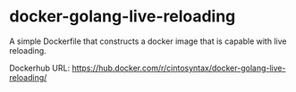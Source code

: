 # docker-golang-live-reloading
A simple Dockerfile that constructs a docker image that is capable with live reloading.

Dockerhub URL: https://hub.docker.com/r/cintosyntax/docker-golang-live-reloading/
